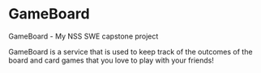 # GameBoard
GameBoard - My NSS SWE capstone project

GameBoard is a service that is used to keep track of the outcomes of the board and card games that you love to play with your friends!
